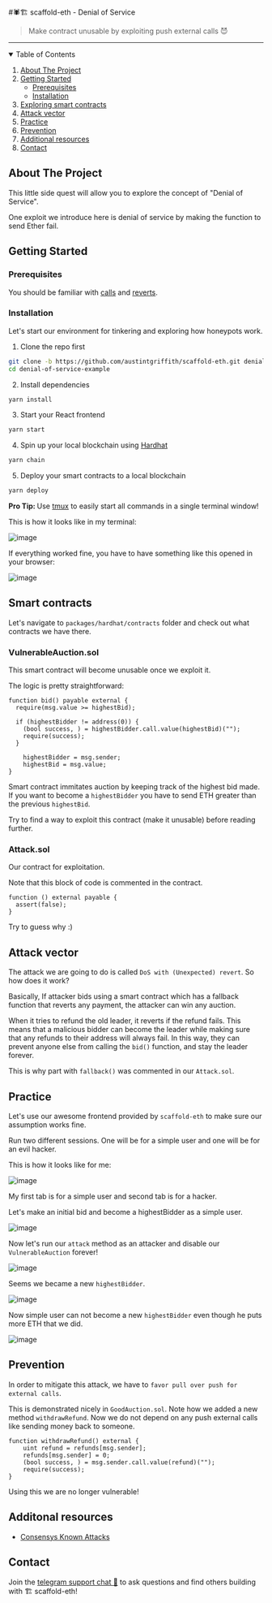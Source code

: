 #🕷️🏗 scaffold-eth - Denial of Service

> Make contract unusable by exploiting push external calls 😈

---

<details open="open">
  <summary>Table of Contents</summary>
  <ol>
    <li>
      <a href="#about-the-project">About The Project</a>
    </li>
    <li>
      <a href="#getting-started">Getting Started</a>
      <ul>
        <li><a href="#prerequisites">Prerequisites</a></li>
        <li><a href="#installation">Installation</a></li>
      </ul>
    </li>
    <li><a href="#usage">Exploring smart contracts</a></li>
    <li><a href="#usage">Attack vector</a></li>
    <li><a href="#usage">Practice</a></li>
    <li><a href="#prevention">Prevention</a></li>
    <li><a href="#contributing">Additional resources</a></li>
    <li><a href="#contact">Contact</a></li>
  </ol>
</details>

## About The Project

This little side quest will allow you to explore the concept of "Denial of Service". 

One exploit we introduce here is denial of service by making the function to send Ether fail.

## Getting Started

### Prerequisites

You should be familiar with [calls](https://solidity-by-example.org/call/) and [reverts](https://medium.com/blockchannel/the-use-of-revert-assert-and-require-in-solidity-and-the-new-revert-opcode-in-the-evm-1a3a7990e06e).

### Installation

Let's start our environment for tinkering and exploring how honeypots work.

1. Clone the repo first
```sh
git clone -b https://github.com/austintgriffith/scaffold-eth.git denial-of-service-example
cd denial-of-service-example
```

2. Install dependencies
```bash
yarn install
```

3. Start your React frontend
```bash
yarn start
```

4. Spin up your local blockchain using [Hardhat](https://hardhat.org/)
```bash
yarn chain
```

5. Deploy your smart contracts to a local blockchain
```bash
yarn deploy
```

<b>Pro Tip: </b> Use [tmux](https://linuxize.com/post/getting-started-with-tmux/) to easily start all commands in a single terminal window!

This is how it looks like in my terminal:

![image](./resources/tmux.png)

If everything worked fine, you have to have something like this opened in your browser:

![image](./resources/browser.png)

## Smart contracts

Let's navigate to `packages/hardhat/contracts` folder and check out what contracts we have there.

### VulnerableAuction.sol

This smart contract will become unusable once we exploit it. 

The logic is pretty straightforward:

```solidity
function bid() payable external {
  require(msg.value >= highestBid);

  if (highestBidder != address(0)) {
    (bool success, ) = highestBidder.call.value(highestBid)("");
    require(success); 
  }

    highestBidder = msg.sender;
    highestBid = msg.value;
}
```

Smart contract immitates auction by keeping track of the highest bid made. If you want to become a `highestBidder` you have to send ETH greater than the previous `highestBid`.

Try to find a way to exploit this contract (make it unusable) before reading further.

### Attack.sol

Our contract for exploitation. 

Note that this block of code is commented in the contract.

```solidity
function () external payable {
  assert(false);
}
```

Try to guess why :)

## Attack vector

The attack we are going to do is called `DoS with (Unexpected) revert`. So how does it work?

Basically, If attacker bids using a smart contract which has a fallback function that reverts any payment, the attacker can win any auction. 

When it tries to refund the old leader, it reverts if the refund fails. This means that a malicious bidder can become the leader while making sure that any refunds to their address will always fail. In this way, they can prevent anyone else from calling the `bid()` function, and stay the leader forever.

This is why part with `fallback()` was commented in our `Attack.sol`.

## Practice

Let's use our awesome frontend provided by `scaffold-eth` to make sure our assumption works fine. 

Run two different sessions. One will be for a simple user and one will be for an evil hacker.

This is how it looks like for me:

![image](./resources/container.png)

My first tab is for a simple user and second tab is for a hacker.

Let's make an initial bid and become a highestBidder as a simple user.

![image](./resources/highestBidder.png)

Now let's run our `attack` method as an attacker and disable our `VulnerableAuction` forever!

![image](./resources/attack.png)

Seems we became a new `highestBidder`.

![image](./resources/attackBidder.png)

Now simple user can not become a new `highestBidder` even though he puts more ETH that we did.

![image](./resources/fail.png)

## Prevention

In order to mitigate this attack, we have to `favor pull over push for external calls`.

This is demonstrated nicely in `GoodAuction.sol`. Note how we added a new method `withdrawRefund`. Now we do not depend on any push external calls like sending money back to someone.

```solidity
function withdrawRefund() external {
    uint refund = refunds[msg.sender];
    refunds[msg.sender] = 0;
    (bool success, ) = msg.sender.call.value(refund)("");
    require(success);
}
```

Using this we are no longer vulnerable!

## Additonal resources

* [Consensys Known Attacks](https://consensys.github.io/smart-contract-best-practices/known_attacks/#dos-with-unexpected-revert)

## Contact

Join the [telegram support chat 💬](https://t.me/joinchat/KByvmRe5wkR-8F_zz6AjpA) to ask questions and find others building with 🏗 scaffold-eth!